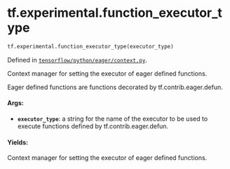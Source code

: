 <div itemscope itemtype="http://developers.google.com/ReferenceObject">
<meta itemprop="name" content="tf.experimental.function_executor_type" />
<meta itemprop="path" content="Stable" />
</div>

# tf.experimental.function_executor_type

``` python
tf.experimental.function_executor_type(executor_type)
```



Defined in [`tensorflow/python/eager/context.py`](/code/stable/tensorflow/python/eager/context.py).

Context manager for setting the executor of eager defined functions.

Eager defined functions are functions decorated by tf.contrib.eager.defun.

#### Args:

* <b>`executor_type`</b>: a string for the name of the executor to be used to execute
    functions defined by tf.contrib.eager.defun.


#### Yields:

Context manager for setting the executor of eager defined functions.
